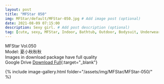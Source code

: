 ```yaml
---
layout: post
title: "MFStar 050"
img: MFStar/default/MFStar-050.jpg # Add image post (optional)
date: 2021-08-09 07:15:00
description: Sexy girl. # Add post description (optional)
tag: [cute, sexy, MFStar, Indoor, Bathtub, Outdoor, Bodysuit, Underwear, Cosplay, Big Tits, Tattoo, CHINAGIRLS]
---
```

MFStar Vol.050  
Model: 夏小秋秋秋   
Images in download package have full quality                    
Google Drive [Download Full](http://gestyy.com/eoLgiT){:target="_blank"}

{% include image-gallery.html folder="/assets/img/MFStar/MFStar-050/" %}
